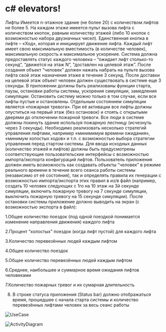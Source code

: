 # c# elevators!
Лифты 
Имеется n-этажное здание (не более 20) с количеством лифтов не более 5.
На каждом этаже имеется пульт вызова лифта с количеством кнопок, равным количеству этажей (либо 10 кнопок с возможностью набора двузначных чисел).
Единственная кнопка в лифте – «Ход», которая и инициирует движение лифта.
Каждый лифт имеет свою максимальную вместимость (в количестве человек), максимальную скорость и максимальное ускорение.
Система должна предоставлять статус каждого человека – “ожидает лифт столько-то секунд”, “движется на этаж N”, “доставлен на целевой этаж”. После создания объект “человек” должен нажать набрать на пульте вызова лифта свой этаж назначения этаже в течение 3 секунд. После доставки на целевой этаж объект человек должен существовать в системе еще 3 секунды.
В приложении должны быть реализованы функции старта, паузы, остановки работы системы, ускорения симуляции, замедления симуляции. Остановить систему можно только в том случае, если все лифты пустые и остановлены.
Отдельным состоянием симуляции является «пожарная тревога». При её активации все лифты должны опуститься на первый этаж (без остановок) и стоять с открытыми дверями до отключении пожарной тревоги. Все люди в системе должны покинуть здание используя пожарную лестницу (исчезнуть через 3 секунды).
Необходимо реализовать несколько стратегий управления лифтами, например «минимимум времени ожидания», «минимум холостых ходов» и т.п. с возможностью выбора стратегии управления перед стартом системы.
Для ввода исходных данных (количество этажей и лифтов) должны быть предусмотрены соответствующие пользовательские интерфейсы с возможностью импорта/экспорта конфигураций лифтов. Пользователь приложения должен иметь возможность как создавать объекты “человек” в режиме реального времени в течение всего сеанса работы системы (независимо от её состояния), так и определять правила их генерации с возможностью импорта/экспорта этих правил в из/в файл (например, создать 10 человек следующих с 1го на 10 этаж на 3й секунде симуляции, включить пожарную тревогу на 7 секунде симуляции, выключить пожарную тревогу на 15 секунде симуляции).
После остановки системы приложение должно выводить на экран (с возможностью экспорта в файл):
 
1.Общее количество поездок (под одной поездкой понимается изменение направления движения) каждого лифта 

2.Процент “холостых” поездок (когда лифт пустой) для каждого лифта

3.Количество перевезённых людей каждым лифтом

4.Общее количество поездок

5.Общее количество перевезённых людей каждым лифтом

6.Среднее, наибольшее и суммарное время ожидания лифтов человеками

7.Количество пожарных тревог и их сумарная длительность

8. В строке статуса приложения (Status bar) должно отображаться время, прошедшее с начала старта системы и количество перевезённых лифтами человек за весь сеанс работы

![UseCase](https://user-images.githubusercontent.com/90204937/204061090-2165c1ec-bf7e-40a2-b38c-2ac48f94fbd7.jpg)

![ActivityDiagram](https://user-images.githubusercontent.com/90204937/204061118-ea05435e-5301-40a9-85a2-7f9eb57b230b.jpg)
